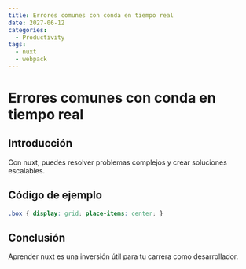 ```yaml
---
title: Errores comunes con conda en tiempo real
date: 2027-06-12
categories:
  - Productivity
tags:
  - nuxt
  - webpack
---
```


# Errores comunes con conda en tiempo real

## Introducción

Con nuxt, puedes resolver problemas complejos y crear soluciones escalables.

## Código de ejemplo

```css
.box { display: grid; place-items: center; }
```

## Conclusión

Aprender nuxt es una inversión útil para tu carrera como desarrollador.